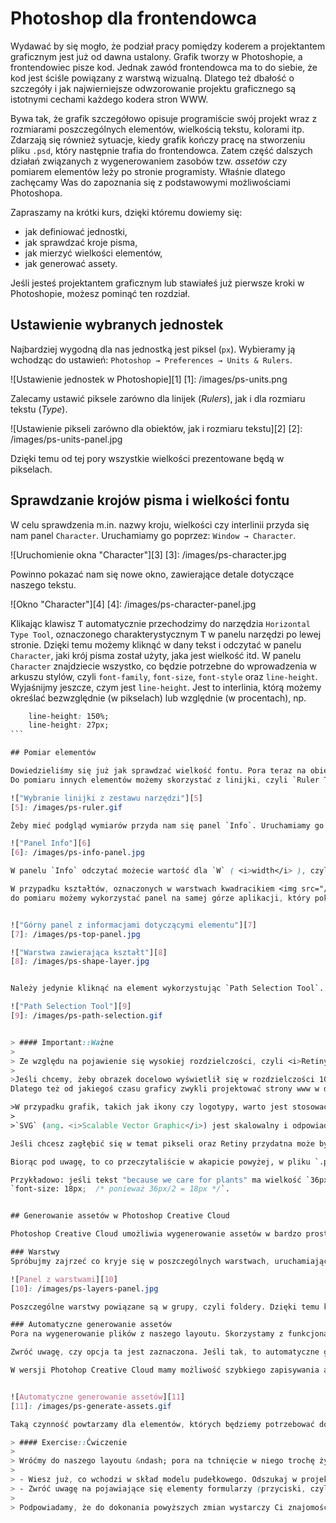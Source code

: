 # Photoshop dla frontendowca

Wydawać by się mogło, że podział pracy pomiędzy koderem a projektantem graficznym jest już od dawna ustalony. Grafik tworzy w Photoshopie, a frontendowiec pisze kod. Jednak zawód frontendowca ma to do siebie, że kod jest ściśle powiązany z warstwą wizualną. Dlatego też dbałość o szczegóły i jak najwierniejsze odwzorowanie projektu graficznego są istotnymi cechami każdego kodera stron WWW.

Bywa tak, że grafik szczegółowo opisuje programiście swój projekt wraz z rozmiarami poszczególnych elementów, wielkością tekstu, kolorami itp. Zdarzają się również sytuacje, kiedy grafik kończy pracę na stworzeniu pliku `.psd`, który następnie trafia do frontendowca. Zatem część dalszych działań związanych z wygenerowaniem zasobów tzw. <i>assetów</i> czy pomiarem elementów leży po stronie programisty. Właśnie dlatego zachęcamy Was do zapoznania się z podstawowymi możliwościami Photoshopa.

Zapraszamy na krótki kurs, dzięki któremu dowiemy się:
<ul>
	<li>jak definiować jednostki,</li>
	<li>jak sprawdzać kroje pisma,</li>
	<li>jak mierzyć wielkości elementów,</li>
	<li>jak generować assety.</li>
</ul>

Jeśli jesteś projektantem graficznym lub stawiałeś już pierwsze kroki w Photoshopie, możesz pominąć ten rozdział.

## Ustawienie wybranych jednostek

Najbardziej wygodną dla nas jednostką jest piksel (`px`).
Wybieramy ją wchodząc do ustawień: `Photoshop → Preferences → Units & Rulers`.


![Ustawienie jednostek w Photoshopie][1]
[1]: /images/ps-units.png

Zalecamy ustawić piksele zarówno dla linijek (<i>Rulers</i>), jak i dla rozmiaru tekstu (<i>Type</i>).

![Ustawienie pikseli zarówno dla obiektów, jak i rozmiaru tekstu][2]
[2]: /images/ps-units-panel.jpg

Dzięki temu od tej pory wszystkie wielkości prezentowane będą w pikselach.

## Sprawdzanie krojów pisma i wielkości fontu

W celu sprawdzenia m.in. nazwy kroju, wielkości czy interlinii przyda się nam panel `Character`. Uruchamiamy go poprzez: `Window → Character`.

![Uruchomienie okna "Character"][3]
[3]: /images/ps-character.jpg

Powinno pokazać nam się nowe okno, zawierające detale dotyczące naszego tekstu.

![Okno "Character"][4]
[4]: /images/ps-character-panel.jpg

Klikając klawisz <kbd>T</kbd> automatycznie przechodzimy do narzędzia `Horizontal Type Tool`, oznaczonego charakterystycznym <kbd>T</kbd> w panelu narzędzi po lewej stronie.
Dzięki temu możemy kliknąć w dany tekst i odczytać w panelu `Character`, jaki krój pisma został użyty, jaka jest wielkość itd.
W panelu `Character` znajdziecie wszystko, co będzie potrzebne do wprowadzenia w arkuszu stylów, czyli `font-family`, `font-size`, `font-style` oraz `line-height`.
Wyjaśnijmy jeszcze, czym jest `line-height`. Jest to interlinia, którą możemy określać bezwzględnie (w pikselach) lub względnie (w procentach), np.

````css
	line-height: 150%;
	line-height: 27px;
```

## Pomiar elementów

Dowiedzieliśmy się już jak sprawdzać wielkość fontu. Pora teraz na obiekty – kontenery, ramki, obrazki.
Do pomiaru innych elementów możemy skorzystać z linijki, czyli `Ruler Tool`, która znajduje się w panelu z narzędziami.

!["Wybranie linijki z zestawu narzędzi"][5]
[5]: /images/ps-ruler.gif

Żeby mieć podgląd wymiarów przyda nam się panel `Info`. Uruchamiamy go poprzez: `Window → Info`.

!["Panel Info"][6]
[6]: /images/ps-info-panel.jpg

W panelu `Info` odczytać możecie wartość dla `W` ( <i>width</i> ), czyli szerokości, oraz `H` ( <i>height</i> ), czyli wysokości.

W przypadku kształtów, oznaczonych w warstwach kwadracikiem <img src="/images/ps-shape.jpg" style="width: 200px; display: inline-block; vertical-align: middle;" />,
do pomiaru możemy wykorzystać panel na samej górze aplikacji, który pokazuje m.in jaki kolor wypełnienia, obramowania oraz wysokość (H) i szerokość (W) ma dany element.


!["Górny panel z informacjami dotyczącymi elementu"][7]
[7]: /images/ps-top-panel.jpg

!["Warstwa zawierająca kształt"][8]
[8]: /images/ps-shape-layer.jpg


Należy jedynie kliknąć na element wykorzystując `Path Selection Tool`.

!["Path Selection Tool"][9]
[9]: /images/ps-path-selection.gif


> #### Important::Ważne
>
> Ze względu na pojawienie się wysokiej rozdzielczości, czyli <i>Retiny</i>, w komputerach Mac grafiki zaczęto przygotowywać w "podwójnej gęstości". Na czym to polega?
>
>Jeśli chcemy, żeby obrazek docelowo wyświetlił się w rozdzielczości 100x100 pikseli, to plik który przygotowujemy "pod Retinę" powinien mieć wymiary 200x200 pikseli, zatem dwukrotnie większą wysokość i szerokość.
Dlatego też od jakiegoś czasu graficy zwykli projektować strony www w dwukrotnie większej rozdzielczości. Dzięki temu bez problemu można przygotować assety w dwóch rozmiarach: @2x (oznaczenie dla Retiny) oraz normalnych rozmiarach 1:1.

>W przypadku grafik, takich jak ikony czy logotypy, warto jest stosować pliki wektorowe. Najlepszym formatem wektorowym przyjaznym środowisku webowemu jest format `SVG`.
>
>`SVG` (ang. <i>Scalable Vector Graphic</i>) jest skalowalny i odpowiada naszym potrzebom w temacie responsywności, o której być może już słyszeliście. Dzięki temu możemy zwiększać wymiary obrazka bez utraty jakości w odróżnieniu np. od plików `JPG`.

Jeśli chcesz zagłębić się w temat pikseli oraz Retiny przydatna może być lektura <a href="https://www.smashingmagazine.com/2012/08/towards-retina-web/" target="_blank">artykułu na Smashing Magazine</a>.

Biorąc pod uwagę, to co przeczytaliście w akapicie powyżej, w pliku `.psd`, który pobraliście w paczce z zasobami, wszystkie elementy oraz wielkość tekstów są dwukrotnie większe. Zatem jeśli będziecie sprawdzać rozmiary elementów i fontów, pamiętajcie o podzieleniu ich przez 2 przy przypisywaniu wartości w CSS.

Przykładowo: jeśli tekst "because we care for plants" ma wielkość `36px`, docelowo nadamy w pliku CSS wartość:
`font-size: 18px;  /* ponieważ 36px/2 = 18px */`.


## Generowanie assetów w Photoshop Creative Cloud

Photoshop Creative Cloud umożliwia wygenerowanie assetów w bardzo prosty i szybki sposób. Wszystko opiera się na <b>warstwach</b> (ang. <i>layers</i>). Zanim przejdziemy do szczegółów warto zajrzeć do zawartości pliku `.psd`. Z reguły każdy z elementów – zdjęcia, obiekty, teksty – są tworzone w oddzielnej warstwie. Umożliwia to łatwą modyfikację poszczególnych elementów, jak i późniejsze łatwe zapisanie odseparowanych elementów na potrzeby zakodowania layoutu.

### Warstwy
Spróbujmy zajrzeć co kryje się w poszczególnych warstwach, uruchamiając panel warstw: `Window → Layers`

![Panel z warstwami][10]
[10]: /images/ps-layers-panel.jpg

Poszczególne warstwy powiązane są w grupy, czyli foldery. Dzięki temu każdy element strony pogrupowany jest według swojej przynależności do sekcji na stronie. Warto trzymać porządek i usunąć zbędne warstwy. Dzięki temu nie pogubimy się. Rozwijając grupy znajdziecie konkretne elementy.

### Automatyczne generowanie assetów
Pora na wygenerowanie plików z naszego layoutu. Skorzystamy z funkcjonalności, która zawarta jest w najnowszej wersji programu. Włączamy ją poprzez: `File → Generate → Image Assets`.

Zwróć uwagę, czy opcja ta jest zaznaczona. Jeśli tak, to automatyczne generowanie assetów na podstawie nazwy warstw jest włączone. Możemy zatem przejść do kolejnego kroku.

W wersji Photohop Creative Cloud mamy możliwość szybkiego zapisywania assetów z poziomu warstw. Wystarczy zmienić nazwę danej warstwy np. z `flower-2` na `flower-2.png`, wtedy w folderze, gdzie znajduje się nasz plik .psd, zostaną automatycznie wygenerowane assety z zadaną przez nas nazwą i rozszerzeniem. Assety są zapisywane w podfolderze `*-assets`. Sprawdźmy teraz, czy pojawił się tam plik z danym assetem.


![Automatyczne generowanie assetów][11]
[11]: /images/ps-generate-assets.gif

Taką czynność powtarzamy dla elementów, których będziemy potrzebować do zbudowania layoutu. Pamiętajcie, że CSS umożliwia stworzenie wielu obiektów takich jak ramki lub proste figury geometryczne, więc nie musimy zapisywać każdej z warstw do pliku. W przypadku Planty potrzebować będziemy jedynie zdjęć i ikon mediów społecznościowych.

> #### Exercise::Ćwiczenie
>
> Wróćmy do naszego layoutu &ndash; pora na tchnięcie w niego trochę życia i kolorów. Skorzystaj zatem z świeżo nabytej wiedzy i dokonaj następujących zmian na stronie:
>
> - Wiesz już, co wchodzi w skład modelu pudełkowego. Odszukaj w projekcie wszystkie elementy, które mogą potrzebować dodania ramki lub wypełnienia (<i>paddingu</i>).
> - Zwróć uwagę na pojawiające się elementy formularzy (przyciski, czyli `buttony`, `inputy`, `textarea`). Nadaj im wygląd zgodny z projektem.
>
> Podpowiadamy, że do dokonania powyższych zmian wystarczy Ci znajomość poznanych dotąd właściwości, czyli `color`, `background-color`, `border`, `padding`, `width`, `height`. Jeśli czujesz się komfortowo używając Photoshopa, możesz pobrać tam wartości kolorów oraz poszczególnych wymiarów.
